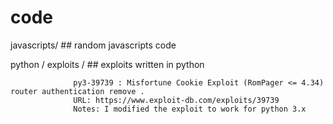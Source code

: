 # code

javascripts/          ## random javascripts code

python / exploits /   ## exploits  written in python

                  py3-39739 : Misfortune Cookie Exploit (RomPager <= 4.34) router authentication remove .
                  URL: https://www.exploit-db.com/exploits/39739
                  Notes: I modified the exploit to work for python 3.x 
